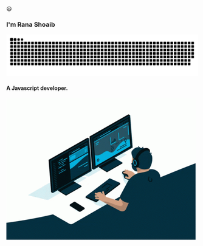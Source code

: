   😃
### I'm Rana Shoaib
![Logo](./snake.svg)
#### A Javascript developer.





![image](./coding.gif)





